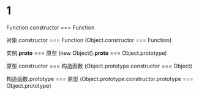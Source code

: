 # 1

Function.constructor === Function

对象.constructor === Function (Object.constructor === Function)

实例.__proto__ === 原型 (new Object().__proto__ === Object.prototype)

原型.constructor === 构造函数 (Object.prototype.constructor === Object)

构造函数.prototype === 原型 (Object.prototype.constructor.prototype === Object.prototype)
